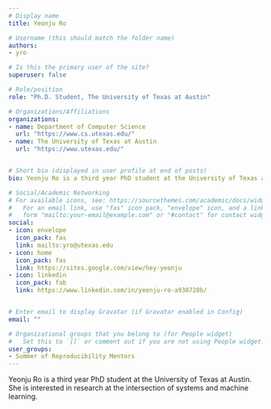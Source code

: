 ```yaml
---
# Display name
title: Yeonju Ro

# Username (this should match the folder name)
authors:
- yro

# Is this the primary user of the site?
superuser: false

# Role/position
role: "Ph.D. Student, The University of Texas at Austin"

# Organizations/Affiliations
organizations:
- name: Department of Computer Science
  url: "https://www.cs.utexas.edu/"
- name: The University of Texas at Austin
  url: "https://www.utexas.edu/"


# Short bio (displayed in user profile at end of posts)
bio: Yeonju Ro is a third year PhD student at the University of Texas at Austin. She is interested in research at the intersection of systems and machine learning.

# Social/Academic Networking
# For available icons, see: https://sourcethemes.com/academic/docs/widgets/#icons
#   For an email link, use "fas" icon pack, "envelope" icon, and a link in the
#   form "mailto:your-email@example.com" or "#contact" for contact widget.
social:
- icon: envelope
  icon_pack: fas
  link: mailto:yro@utexas.edu
- icon: home
  icon_pack: fas
  link: https://sites.google.com/view/hey-yeonju
- icon: linkedin
  icon_pack: fab
  link: https://www.linkedin.com/in/yeonju-ro-a938728b/


# Enter email to display Gravatar (if Gravatar enabled in Config)
email: ""

# Organizational groups that you belong to (for People widget)
#   Set this to `[]` or comment out if you are not using People widget.  
user_groups:
- Summer of Reproducibility Mentors
---
```

Yeonju Ro is a third year PhD student at the University of Texas at Austin. She is interested in research at the intersection of systems and machine learning.